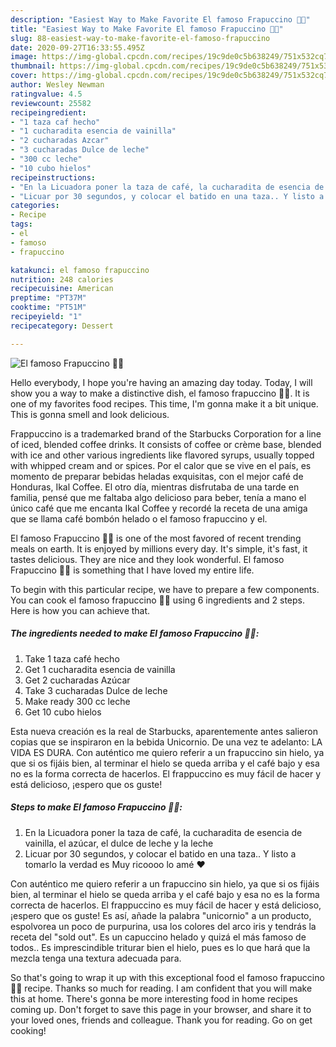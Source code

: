```yaml
---
description: "Easiest Way to Make Favorite El famoso Frapuccino 🤤🤤"
title: "Easiest Way to Make Favorite El famoso Frapuccino 🤤🤤"
slug: 88-easiest-way-to-make-favorite-el-famoso-frapuccino
date: 2020-09-27T16:33:55.495Z
image: https://img-global.cpcdn.com/recipes/19c9de0c5b638249/751x532cq70/el-famoso-frapuccino-🤤🤤-foto-principal.jpg
thumbnail: https://img-global.cpcdn.com/recipes/19c9de0c5b638249/751x532cq70/el-famoso-frapuccino-🤤🤤-foto-principal.jpg
cover: https://img-global.cpcdn.com/recipes/19c9de0c5b638249/751x532cq70/el-famoso-frapuccino-🤤🤤-foto-principal.jpg
author: Wesley Newman
ratingvalue: 4.5
reviewcount: 25582
recipeingredient:
- "1 taza caf hecho"
- "1 cucharadita esencia de vainilla"
- "2 cucharadas Azcar"
- "3 cucharadas Dulce de leche"
- "300 cc leche"
- "10 cubo hielos"
recipeinstructions:
- "En la Licuadora poner la taza de café, la cucharadita de esencia de vainilla, el azúcar, el dulce de leche y la leche"
- "Licuar por 30 segundos, y colocar el batido en una taza.. Y listo a tomarlo la verdad es Muy ricoooo lo amé ❤️"
categories:
- Recipe
tags:
- el
- famoso
- frapuccino

katakunci: el famoso frapuccino 
nutrition: 248 calories
recipecuisine: American
preptime: "PT37M"
cooktime: "PT51M"
recipeyield: "1"
recipecategory: Dessert

---
```



![El famoso Frapuccino 🤤🤤](https://img-global.cpcdn.com/recipes/19c9de0c5b638249/751x532cq70/el-famoso-frapuccino-🤤🤤-foto-principal.jpg)

Hello everybody, I hope you're having an amazing day today. Today, I will show you a way to make a distinctive dish, el famoso frapuccino 🤤🤤. It is one of my favorites food recipes. This time, I'm gonna make it a bit unique. This is gonna smell and look delicious.

Frappuccino is a trademarked brand of the Starbucks Corporation for a line of iced, blended coffee drinks. It consists of coffee or crème base, blended with ice and other various ingredients like flavored syrups, usually topped with whipped cream and or spices. Por el calor que se vive en el país, es momento de preparar bebidas heladas exquisitas, con el mejor café de Honduras, Ikal Coffee. El otro día, mientras disfrutaba de una tarde en familia, pensé que me faltaba algo delicioso para beber, tenía a mano el único café que me encanta Ikal Coffee y recordé la receta de una amiga que se llama café bombón helado o el famoso frapuccino y el.

El famoso Frapuccino 🤤🤤 is one of the most favored of recent trending meals on earth. It is enjoyed by millions every day. It's simple, it's fast, it tastes delicious. They are nice and they look wonderful. El famoso Frapuccino 🤤🤤 is something that I have loved my entire life.


To begin with this particular recipe, we have to prepare a few components. You can cook el famoso frapuccino 🤤🤤 using 6 ingredients and 2 steps. Here is how you can achieve that.

<!--inarticleads1-->

##### The ingredients needed to make El famoso Frapuccino 🤤🤤:

1. Take 1 taza café hecho
1. Get 1 cucharadita esencia de vainilla
1. Get 2 cucharadas Azúcar
1. Take 3 cucharadas Dulce de leche
1. Make ready 300 cc leche
1. Get 10 cubo hielos


Esta nueva creación es la real de Starbucks, aparentemente antes salieron copias que se inspiraron en la bebida Unicornio. De una vez te adelanto: LA VIDA ES DURA. Con auténtico me quiero referir a un frapuccino sin hielo, ya que si os fijáis bien, al terminar el hielo se queda arriba y el café bajo y esa no es la forma correcta de hacerlos. El frappuccino es muy fácil de hacer y está delicioso, ¡espero que os guste! 

<!--inarticleads2-->

##### Steps to make El famoso Frapuccino 🤤🤤:

1. En la Licuadora poner la taza de café, la cucharadita de esencia de vainilla, el azúcar, el dulce de leche y la leche
1. Licuar por 30 segundos, y colocar el batido en una taza.. Y listo a tomarlo la verdad es Muy ricoooo lo amé ❤️


Con auténtico me quiero referir a un frapuccino sin hielo, ya que si os fijáis bien, al terminar el hielo se queda arriba y el café bajo y esa no es la forma correcta de hacerlos. El frappuccino es muy fácil de hacer y está delicioso, ¡espero que os guste! Es así, añade la palabra &#34;unicornio&#34; a un producto, espolvorea un poco de purpurina, usa los colores del arco iris y tendrás la receta del &#34;sold out&#34;. Es un capuccino helado y quizá el más famoso de todos.. Es imprescindible triturar bien el hielo, pues es lo que hará que la mezcla tenga una textura adecuada para. 

So that's going to wrap it up with this exceptional food el famoso frapuccino 🤤🤤 recipe. Thanks so much for reading. I am confident that you will make this at home. There's gonna be more interesting food in home recipes coming up. Don't forget to save this page in your browser, and share it to your loved ones, friends and colleague. Thank you for reading. Go on get cooking!
